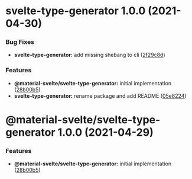 # svelte-type-generator 1.0.0 (2021-04-30)


### Bug Fixes

* **svelte-type-generator:** add missing shebang to cli ([2f29c8d](https://github.com/material-svelte/material-svelte/commit/2f29c8dc09e08707673526738a19d60339a22799))


### Features

* **@material-svelte/svelte-type-generator:** initial implementation ([28b00b5](https://github.com/material-svelte/material-svelte/commit/28b00b5aad9d0decaa7d226462d971cda2e3f5b4))
* **svelte-type-generator:** rename package and add README ([05e8224](https://github.com/material-svelte/material-svelte/commit/05e8224fa6b1d6ec93c6b82ccf1bf0af3f2dc042))

# @material-svelte/svelte-type-generator 1.0.0 (2021-04-29)


### Features

* **@material-svelte/svelte-type-generator:** initial implementation ([28b00b5](https://github.com/material-svelte/material-svelte/commit/28b00b5aad9d0decaa7d226462d971cda2e3f5b4))
